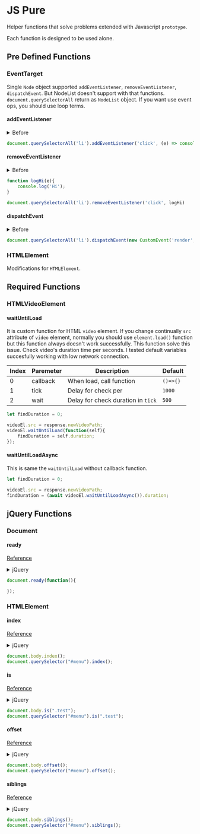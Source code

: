 # JS Pure 

Helper functions that solve problems extended with Javascript `prototype`.

Each function is designed to be used alone.

## Pre Defined Functions

### EventTarget

Single `Node` object supported `addEventListener`, `removeEventListener`, `dispatchEvent`. But NodeList doesn't support with that functions. `document.querySelectorAll` return as `NodeList` object. If you want use event ops, you should use loop terms.

#### addEventListener

<details>
<summary>Before</summary>

```js
const liItems = document.querySelectorAll('li');
for (let i = 0; i < liItems.length; i++) {
  liItems[i].addEventListener('click', (e) => console.log('Hi'));
}
```
</details>

```js
document.querySelectorAll('li').addEventListener('click', (e) => console.log('Hi'))
```

#### removeEventListener

<details>
<summary>Before</summary>

```js
function logHi(e){
    console.log('Hi');
}

const liItems = document.querySelectorAll('li');
for (let i = 0; i < liItems.length; i++) {
  liItems[i].removeEventListener('click', logHi);
}
```
</details>

```js
function logHi(e){
    console.log('Hi');
}

document.querySelectorAll('li').removeEventListener('click', logHi)
```


#### dispatchEvent

<details>
<summary>Before</summary>

```js
const liItems = document.querySelectorAll('li');
for (let i = 0; i < liItems.length; i++) {
  liItems[i].dispatchEvent(new CustomEvent('render', {detail: {view: 'ok'}}));
}
```
</details>


```js
document.querySelectorAll('li').dispatchEvent(new CustomEvent('render', {detail: {view: 'ok'}}));
```

### HTMLElement

Modifications for `HTMLElement`.

## Required Functions

### HTMLVideoElement

#### waitUntilLoad

It is custom function for HTML `video` element. If you change continually `src` attribute of `video` element, normally you should use `element.load()` function but this function always doesn't work successfully. This function solve this issue. Check video's duration time per seconds. I tested default variables succesfully working with low network connection. 

| Index   |      Paremeter      |  Description |  Default |
|----------|-------------|------|------|
| 0 |  callback | When load, call function | `()=>{}` |
| 1 |  tick  | Delay for check per | `1000` |
| 2 | wait | Delay for check duration in `tick` | `500` |


```js
let findDuration = 0;

videoEl.src = response.newVideoPath;
videoEl.waitUntilLoad(function(self){
    findDuration = self.duration;
});
```

#### waitUntilLoadAsync

This is same the `waitUntilLoad` without callback function.


```js
let findDuration = 0;

videoEl.src = response.newVideoPath;
findDuration = (await videoEl.waitUntilLoadAsync()).duration;
```

## jQuery Functions

### Document

#### ready

[Reference](https://youmightnotneedjquery.com/#ready)

<details>
<summary>jQuery</summary>

```js
$(document).ready(function(){

});
```
</details>


```js
document.ready(function(){

});
```

### HTMLElement

#### index

[Reference](https://youmightnotneedjquery.com/#index)

<details>
<summary>jQuery</summary>

```js
$(el).index();
```
</details>


```js
document.body.index();
document.querySelector("#menu").index();
```

#### is

[Reference](https://youmightnotneedjquery.com/#matches_selector)

<details>
<summary>jQuery</summary>

```js
$(el).is(".test");
```
</details>


```js
document.body.is(".test");
document.querySelector("#menu").is(".test");
```

#### offset

[Reference](https://youmightnotneedjquery.com/#offset)

<details>
<summary>jQuery</summary>

```js
$(el).offset();
```
</details>


```js
document.body.offset();
document.querySelector("#menu").offset();
```

#### siblings

[Reference](https://youmightnotneedjquery.com/#siblings)

<details>
<summary>jQuery</summary>

```js
$(el).siblings();
```
</details>


```js
document.body.siblings();
document.querySelector("#menu").siblings();
```